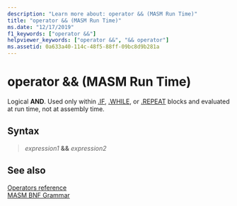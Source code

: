 ```yaml
---
description: "Learn more about: operator && (MASM Run Time)"
title: "operator && (MASM Run Time)"
ms.date: "12/17/2019"
f1_keywords: ["operator &&"]
helpviewer_keywords: ["operator &&", "&& operator"]
ms.assetid: 0a633a40-114c-48f5-88ff-09bc8d9b281a
---
```

# operator &amp;&amp; (MASM Run Time)

Logical **AND**. Used only within [.IF](dot-if.md), [.WHILE](dot-while.md), or [.REPEAT](dot-repeat.md) blocks and evaluated at run time, not at assembly time.

## Syntax

> *expression1* **&&** *expression2*

## See also

[Operators reference](operators-reference.md)\
[MASM BNF Grammar](masm-bnf-grammar.md)
